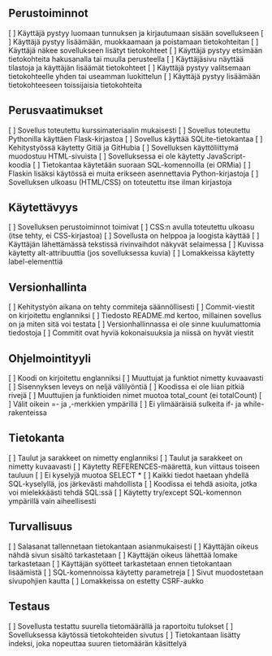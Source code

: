 ## Perustoiminnot

[ ] Käyttäjä pystyy luomaan tunnuksen ja kirjautumaan sisään sovellukseen
[ ] Käyttäjä pystyy lisäämään, muokkaamaan ja poistamaan tietokohteitan
[ ] Käyttäjä näkee sovellukseen lisätyt tietokohteet
[ ] Käyttäjä pystyy etsimään tietokohteita hakusanalla tai muulla perusteella
[ ] Käyttäjäsivu näyttää tilastoja ja käyttäjän lisäämät tietokohteet
[ ] Käyttäjä pystyy valitsemaan tietokohteelle yhden tai useamman luokittelun
[ ] Käyttäjä pystyy lisäämään tietokohteeseen toissijaisia tietokohteita

## Perusvaatimukset

[ ] Sovellus toteutettu kurssimateriaalin mukaisesti
[ ] Sovellus toteutettu Pythonilla käyttäen Flask-kirjastoa
[ ] Sovellus käyttää SQLite-tietokantaa
[ ] Kehitystyössä käytetty Gitiä ja GitHubia
[ ] Sovelluksen käyttöliittymä muodostuu HTML-sivuista
[ ] Sovelluksessa ei ole käytetty JavaScript-koodia
[ ] Tietokantaa käytetään suoraan SQL-komennoilla (ei ORMia)
[ ] Flaskin lisäksi käytössä ei muita erikseen asennettavia Python-kirjastoja
[ ] Sovelluksen ulkoasu (HTML/CSS) on toteutettu itse ilman kirjastoja

## Käytettävyys

[ ] Sovelluksen perustoiminnot toimivat
[ ] CSS:n avulla toteutettu ulkoasu (itse tehty, ei CSS-kirjastoa)
[ ] Sovellusta on helppoa ja loogista käyttää
[ ] Käyttäjän lähettämässä tekstissä rivinvaihdot näkyvät selaimessa
[ ] Kuvissa käytetty alt-attribuuttia (jos sovelluksessa kuvia)
[ ] Lomakkeissa käytetty label-elementtiä

## Versionhallinta

[ ] Kehitystyön aikana on tehty commiteja säännöllisesti
[ ] Commit-viestit on kirjoitettu englanniksi
[ ] Tiedosto README.md kertoo, millainen sovellus on ja miten sitä voi testata
[ ] Versionhallinnassa ei ole sinne kuulumattomia tiedostoja
[ ] Commitit ovat hyviä kokonaisuuksia ja niissä on hyvät viestit

## Ohjelmointityyli

[ ] Koodi on kirjoitettu englanniksi
[ ] Muuttujat ja funktiot nimetty kuvaavasti
[ ] Sisennyksen leveys on neljä välilyöntiä
[ ] Koodissa ei ole liian pitkiä rivejä
[ ] Muuttujien ja funktioiden nimet muotoa total_count (ei totalCount)
[ ] Välit oikein =- ja ,-merkkien ympärillä
[ ] Ei ylimääräisiä sulkeita if- ja while-rakenteissa

## Tietokanta

[ ] Taulut ja sarakkeet on nimetty englanniksi
[ ] Taulut ja sarakkeet on nimetty kuvaavasti
[ ] Käytetty REFERENCES-määrettä, kun viittaus toiseen tauluun
[ ] Ei kyselyjä muotoa SELECT \*
[ ] Kaikki tiedot haetaan yhdellä SQL-kyselyllä, jos järkevästi mahdollista
[ ] Koodissa ei tehdä asioita, jotka voi mielekkäästi tehdä SQL:ssä
[ ] Käytetty try/except SQL-komennon ympärillä vain aiheellisesti

## Turvallisuus

[ ] Salasanat tallennetaan tietokantaan asianmukaisesti
[ ] Käyttäjän oikeus nähdä sivun sisältö tarkastetaan
[ ] Käyttäjän oikeus lähettää lomake tarkastetaan
[ ] Käyttäjän syötteet tarkastetaan ennen tietokantaan lisäämistä
[ ] SQL-komennoissa käytetty parametreja
[ ] Sivut muodostetaan sivupohjien kautta
[ ] Lomakkeissa on estetty CSRF-aukko

## Testaus

[ ] Sovellusta testattu suurella tietomäärällä ja raportoitu tulokset
[ ] Sovelluksessa käytössä tietokohteiden sivutus
[ ] Tietokantaan lisätty indeksi, joka nopeuttaa suuren tietomäärän käsittelyä
